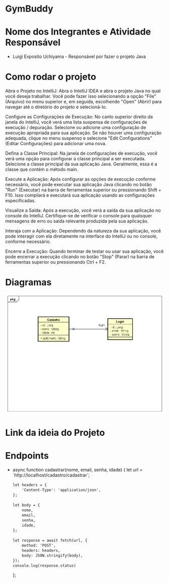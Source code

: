 # GymBuddy

<h1>Nome dos Integrantes e Atividade Responsável</h1>

<ul>
  <li>Luigi Exposito Uchiyama - Responsável por fazer o projeto Java </li>
</ul>

<h1>Como rodar o projeto</h1>

<p>Abra o Projeto no IntelliJ:
Abra o IntelliJ IDEA e abra o projeto Java no qual você deseja trabalhar. Você pode fazer isso selecionando a opção "File" (Arquivo) no menu superior e, em seguida, escolhendo "Open" (Abrir) para navegar até o diretório do projeto e selecioná-lo.

Configure as Configurações de Execução:
No canto superior direito da janela do IntelliJ, você verá uma lista suspensa de configurações de execução / depuração. Selecione ou adicione uma configuração de execução apropriada para sua aplicação. Se não houver uma configuração adequada, clique no menu suspenso e selecione "Edit Configurations" (Editar Configurações) para adicionar uma nova.

Defina a Classe Principal:
Na janela de configurações de execução, você verá uma opção para configurar a classe principal a ser executada. Selecione a classe principal da sua aplicação Java. Geralmente, essa é a classe que contém o método main.

Execute a Aplicação:
Após configurar as opções de execução conforme necessário, você pode executar sua aplicação Java clicando no botão "Run" (Executar) na barra de ferramentas superior ou pressionando Shift + F10. Isso compilará e executará sua aplicação usando as configurações especificadas.

Visualize a Saída:
Após a execução, você verá a saída da sua aplicação no console do IntelliJ. Certifique-se de verificar o console para quaisquer mensagens de erro ou saída relevante produzida pela sua aplicação.

Interaja com a Aplicação:
Dependendo da natureza da sua aplicação, você pode interagir com ela diretamente na interface do IntelliJ ou no console, conforme necessário.

Encerre a Execução:
Quando terminar de testar ou usar sua aplicação, você pode encerrar a execução clicando no botão "Stop" (Parar) na barra de ferramentas superior ou pressionando Ctrl + F2.</p>

<h1>Diagramas</h1>

<img src="documentacao/Diagrama.png">

<h1>Link da ideia do Projeto</h1>

<h1>Endpoints</h1>

<ul>
  <li>async function cadastrar(nome, email, senha, idade) {
    let url = `http://localhost/cadastro/cadastrar`;

    let headers = {
        'Content-Type': 'application/json',
    };

    let body = {
        nome,
        email,
        senha,
        idade,
    };

    let response = await fetch(url, {
        method: 'POST',
        headers: headers,
        body: JSON.stringify(body),
    });
    console.log(response.status)
};
</li>
</ul>
